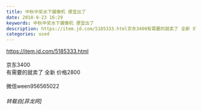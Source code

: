 ```yaml
---
title: 中秋中奖水下摄像机 便宜出了
date: 2018-9-23 16:29
keywords: 中秋中奖水下摄像机 便宜出了
description: https://item.jd.com/5185333.html京东3400有需要的就卖了 全新 价格2800微信ween956565022
categories: used
---
```

<td class="t_f" id="postmessage_1867266">

<a href="https://item.jd.com/5185333.html" target="_blank">https://item.jd.com/5185333.html</a><br/>
<br/>
京东3400<br/>
有需要的就卖了 全新 价格2800<br/>
<br/>
微信ween956565022</td>
###### 转载自[菲龙网]